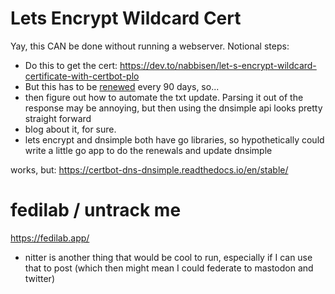 # Lets Encrypt Wildcard Cert
Yay, this CAN be done without running a webserver. 
Notional steps:
* Do this to get the cert: https://dev.to/nabbisen/let-s-encrypt-wildcard-certificate-with-certbot-plo
* But this has to be [renewed](https://dev.to/nabbisen/let-s-encrypt-renew-wildcard-certificate-manually-with-certbot-1jp) every 90 days, so...
* then figure out how to automate the txt update. Parsing it out of the response may be annoying, but then using the dnsimple api looks pretty straight forward
* blog about it, for sure.
* lets encrypt and dnsimple both have go libraries, so hypothetically could write a little go app to do the renewals and update dnsimple

works, but: https://certbot-dns-dnsimple.readthedocs.io/en/stable/

# fedilab / untrack me
https://fedilab.app/
* nitter is another thing that would be cool to run, especially if I can use that to post (which then might mean I could federate to mastodon and twitter)
